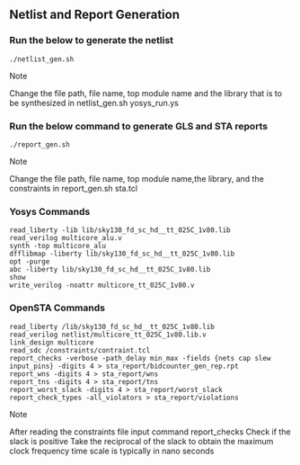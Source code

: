 ## Netlist and Report Generation


### Run the below to generate the netlist
```
./netlist_gen.sh
```
> [!NOTE]
> Change the file path, file name, top module name and the library that is to be synthesized in
> netlist_gen.sh yosys_run.ys

### Run the below command to generate GLS and STA reports
```
./report_gen.sh
```
> [!NOTE]
> Change the file path, file name, top module name,the library, and the constraints in
> report_gen.sh sta.tcl


### Yosys Commands
```
read_liberty -lib lib/sky130_fd_sc_hd__tt_025C_1v80.lib
read_verilog multicore_alu.v 
synth -top multicore_alu
dfflibmap -liberty lib/sky130_fd_sc_hd__tt_025C_1v80.lib
opt -purge 
abc -liberty lib/sky130_fd_sc_hd__tt_025C_1v80.lib
show
write_verilog -noattr multicore_tt_025C_1v80.v
```

### OpenSTA Commands
```
read_liberty /lib/sky130_fd_sc_hd__tt_025C_1v80.lib
read_verilog netlist/multicore_tt_025C_1v80.lib.v
link_design multicore
read_sdc /constraints/contraint.tcl
report_checks -verbose -path_delay min_max -fields {nets cap slew input_pins} -digits 4 > sta_report/bidcounter_gen_rep.rpt
report_wns -digits 4 > sta_report/wns
report_tns -digits 4 > sta_report/tns
report_worst_slack -digits 4 > sta_report/worst_slack
report_check_types -all_violators > sta_report/violations
```
> [!NOTE]
> After reading the constraints file
> input command report_checks
> Check if the slack is positive
> Take the reciprocal of the slack to obtain the maximum clock frequency
> time scale is typically in nano seconds
